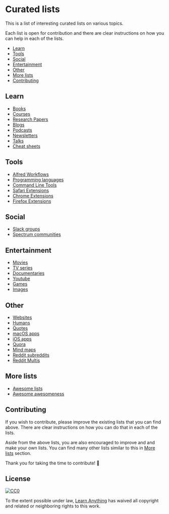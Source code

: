 # Curated lists
This is a list of interesting curated lists on various topics.

Each list is open for contribution and there are clear instructions on how you can help in each of the lists.

- [Learn](#learn)
- [Tools](#tools)
- [Social](#social)
- [Entertainment](#entertainment)
- [Other](#other)
- [More lists](#more-lists)
- [Contributing](#contributing)

## Learn
- [Books](https://github.com/learn-anything/books#interesting-books-)
- [Courses](https://github.com/learn-anything/courses#interesting-courses-)
- [Research Papers](https://github.com/learn-anything/research-papers#interesting-research-papers-)
- [Blogs](https://github.com/learn-anything/blogs#interesting-blogs-)
- [Podcasts](https://github.com/learn-anything/podcasts#interesting-podcasts-)
- [Newsletters](https://github.com/learn-anything/newsletters#interesting-newsletters-)
- [Talks](https://github.com/learn-anything/talks#interesting-talks-)
- [Cheat sheets](https://github.com/learn-anything/cheat-sheets#interesting-cheat-sheets-)

## Tools
- [Alfred Workflows](https://github.com/learn-anything/alfred-workflows#amazing-alfred-workflows-)
- [Programming languages](https://github.com/learn-anything/programming-languages#interesting-programming-languages-)
- [Command Line Tools](https://github.com/learn-anything/command-line-tools#interesting-command-line-utilities-)
- [Safari Extensions](https://github.com/learn-anything/safari-extensions#interesting-safari-extensions-)
- [Chrome Extensions](https://github.com/learn-anything/chrome-extensions#interesting-chrome-extensions-)
- [Firefox Extensions](https://github.com/learn-anything/firefox-extensions#interesting-firefox-extensions-)

## Social
- [Slack groups](https://github.com/learn-anything/slack-groups#interesting-slack-groups-)
- [Spectrum communities](https://github.com/learn-anything/spectrum#interesting-spectrum-communities-)

## Entertainment
- [Movies](https://github.com/learn-anything/movies#interesting-movies-)
- [TV series](https://github.com/learn-anything/tv-series#interesting-tv-series-)
- [Documentaries](https://github.com/learn-anything/documentaries#interesting-documentaries-)
- [Youtube](https://github.com/learn-anything/youtube#interesting-youtube-channels-)
- [Games](https://github.com/learn-anything/games#interesting-games-)
- [Images](https://github.com/learn-anything/images#interesting-image-albums-)

## Other
- [Websites](https://github.com/learn-anything/websites#interesting-websites-)
- [Humans](https://github.com/learn-anything/humans#interesting-humans-)
- [Quotes](https://github.com/learn-anything/quotes#interesting-quotes-)
- [macOS apps](https://github.com/learn-anything/macos-apps#interesting-macos-apps-)
- [iOS apps](https://github.com/learn-anything/ios-apps#interesting-ios-apps-)
- [Quora](https://github.com/learn-anything/quora#quora-communities--)
- [Mind maps](https://github.com/learn-anything/mindmaps#interesting-mind-maps-)
- [Reddit subreddits](https://github.com/learn-anything/reddit#interesting-reddit-subreddits-)
- [Reddit Multis](https://github.com/learn-anything/reddit-multi#interesting-reddit-multis-)

## More lists
- [Awesome lists](https://github.com/sindresorhus/awesome#contents)
- [Awesome awesomeness](https://github.com/bayandin/awesome-awesomeness#awesome-awesomeness)

## Contributing
If you wish to contribute, please improve the existing lists that you can find above. There are clear instructions on how you can do that in each of the lists.

Aside from the above lists, you are also encouraged to improve and and make your own lists. You can find many other lists similar to this in [More lists](#more-lists) section.

Thank you for taking the time to contribute! 💜

## License
[![CC0](http://mirrors.creativecommons.org/presskit/buttons/88x31/svg/cc-zero.svg)](https://creativecommons.org/publicdomain/zero/1.0/)

To the extent possible under law, [Learn Anything](https://learn-anything.xyz) has waived all copyright and related or neighboring rights to this work.